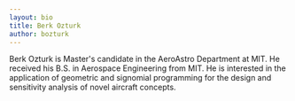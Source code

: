 ```yaml
---
layout: bio
title: Berk Ozturk 
author: bozturk
---
```


Berk Ozturk is  Master's candidate in the AeroAstro Department at MIT. He received his B.S. in Aerospace Engineering from MIT. He is interested in the application of geometric and signomial programming for the design and sensitivity analysis of novel aircraft concepts. 

